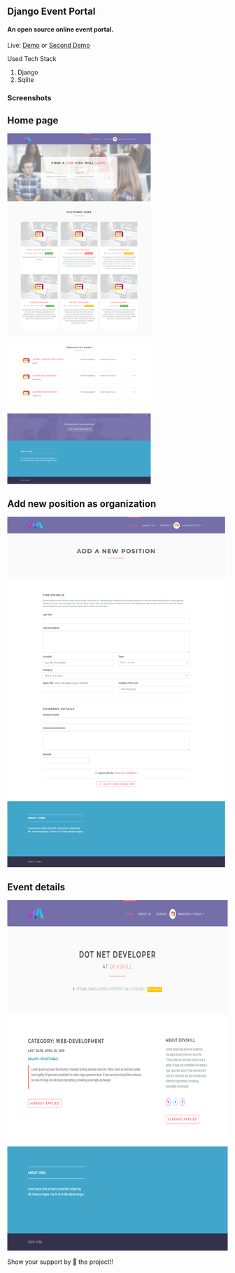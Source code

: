 ## Django Event Portal

#### An open source online event portal.

Live: [Demo](https://django-portal.herokuapp.com/) or [Second Demo](http://events.manjurulhoque.com/)

Used Tech Stack

1. Django
2. Sqlite

### Screenshots

## Home page
<img src="screenshots/one.png" height="800">

## Add new position as organization
<img src="screenshots/two.png" height="800">

## Event details
<img src="screenshots/three.png" height="800">

Show your support by 🌟 the project!!
